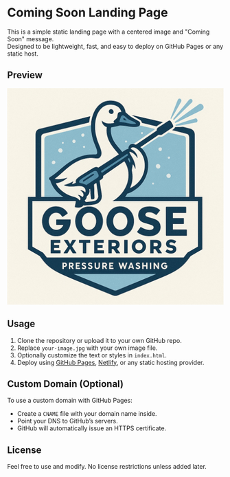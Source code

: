 # Coming Soon Landing Page

This is a simple static landing page with a centered image and "Coming Soon" message.  
Designed to be lightweight, fast, and easy to deploy on GitHub Pages or any static host.

## Preview

![Coming Soon](logo.jpeg)

## Usage

1. Clone the repository or upload it to your own GitHub repo.
2. Replace `your-image.jpg` with your own image file.
3. Optionally customize the text or styles in `index.html`.
4. Deploy using [GitHub Pages](https://pages.github.com), [Netlify](https://www.netlify.com/), or any static hosting provider.

## Custom Domain (Optional)

To use a custom domain with GitHub Pages:
- Create a `CNAME` file with your domain name inside.
- Point your DNS to GitHub’s servers.
- GitHub will automatically issue an HTTPS certificate.

## License

Feel free to use and modify. No license restrictions unless added later.
